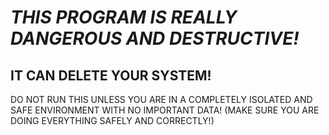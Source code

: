 # ***THIS PROGRAM IS REALLY DANGEROUS AND DESTRUCTIVE!*** 
## IT CAN DELETE YOUR SYSTEM! 
DO NOT RUN THIS UNLESS YOU ARE IN A COMPLETELY ISOLATED AND SAFE ENVIRONMENT WITH NO IMPORTANT DATA!
(MAKE SURE YOU ARE DOING EVERYTHING SAFELY AND CORRECTLY!)

